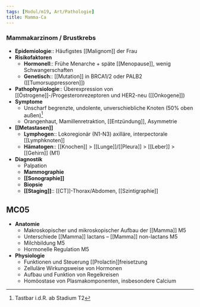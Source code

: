 ```yaml
---
tags: [Modul/m19, Art/Pathologie]
title: Mamma-Ca
---
```

### Mammakarzinom / Brustkrebs
- **Epidemiologie**:: Häufigstes [[Malignom]] der Frau
- **Risikofaktoren**
	- **Hormonell**:: Frühe Menarche + späte [[Menopause]], wenig Schwangerschaften
	- **Genetisch**:: [[Mutation]] in BRCA1/2 oder PALB2 ([[Tumorsuppressoren]])
- **Pathophysiologie**:: Überexpression von [[Östrogene]]-/Progesteronrezeptoren und HER2-neu ([[Onkogene]])
- **Symptome**
	- Unscharf begrenzte, undolente, unverschiebliche Knoten (50% oben außen)[^1]
	- Orangenhaut, Mamillenretraktion, [[Entzündung]], Asymmetrie
- **[[Metastasen]]**
	- **Lymphogen**:: Lokoregionär (N1-N3) axilläre, interpectorale [[Lymphknoten]]
	- **Hämatogen**:: [[Knochen]] > [[Lunge]]/[[Pleura]] > [[Leber]] > [[Gehirn]] (M1)
- **Diagnostik**
	- Palpation
	- **Mammographie**
	- **[[Sonographie]]**
	- **Biopsie**
	- **[[Staging]]**:: [[CT]]-Thorax/Abdomen, [[Szintigraphie]]


## MC05
- **Anatomie**
	- Makroskopischer und mikroskopischer Aufbau der [[Mamma]] M5 
	- Unterschiede [[Mamma]] lactans – [[Mamma]] non-lactans M5 
	- Milchbildung M5 
	- Hormonelle Regulation M5
- **Physiologie**
	- Funktionen und Steuerung [[Prolactin]]freisetzung
	- Zelluläre Wirkungsweise von Hormonen
	- Aufbau und Funktion von Regelkreisen
	- Homöostase von Plasmakomponenten, insbesondere Calcium

[^1]: Tastbar i.d.R. ab Stadium T2